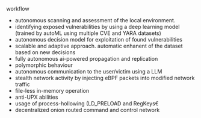 
workflow

- autonomous scanning and assessment of the local environment. 
- identifying exposed vulnerabilities by using a deep learning model (trained by autoML using multiple CVE and YARA datasets)
- autonomous decision model for exploitation of found vulnerabilities
- scalable and adaptive approach. automatic enhanent of the dataset based on new decisions
- fully autonomous ai-powered propagation and replication
- polymorphic behaviour
- autonomous communication to the user/victim using a LLM
- stealth network activity by injecting eBPF packets into modified network traffic
- file-less in-memory operation
- anti-UPX abilities
- usage of process-hollowing (LD_PRELOAD and RegKeys€
- decentralized onion routed command and control network
